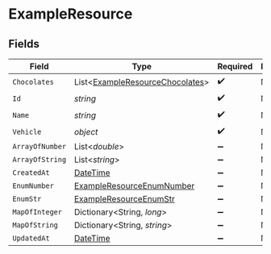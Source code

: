 # ExampleResource


## Fields

| Field                                                                                 | Type                                                                                  | Required                                                                              | Description                                                                           |
| ------------------------------------------------------------------------------------- | ------------------------------------------------------------------------------------- | ------------------------------------------------------------------------------------- | ------------------------------------------------------------------------------------- |
| `Chocolates`                                                                          | List<[ExampleResourceChocolates](../../models/shared/ExampleResourceChocolates.md)>   | :heavy_check_mark:                                                                    | N/A                                                                                   |
| `Id`                                                                                  | *string*                                                                              | :heavy_check_mark:                                                                    | N/A                                                                                   |
| `Name`                                                                                | *string*                                                                              | :heavy_check_mark:                                                                    | N/A                                                                                   |
| `Vehicle`                                                                             | *object*                                                                              | :heavy_check_mark:                                                                    | N/A                                                                                   |
| `ArrayOfNumber`                                                                       | List<*double*>                                                                        | :heavy_minus_sign:                                                                    | N/A                                                                                   |
| `ArrayOfString`                                                                       | List<*string*>                                                                        | :heavy_minus_sign:                                                                    | N/A                                                                                   |
| `CreatedAt`                                                                           | [DateTime](https://learn.microsoft.com/en-us/dotnet/api/system.datetime?view=net-5.0) | :heavy_minus_sign:                                                                    | N/A                                                                                   |
| `EnumNumber`                                                                          | [ExampleResourceEnumNumber](../../models/shared/ExampleResourceEnumNumber.md)         | :heavy_minus_sign:                                                                    | N/A                                                                                   |
| `EnumStr`                                                                             | [ExampleResourceEnumStr](../../models/shared/ExampleResourceEnumStr.md)               | :heavy_minus_sign:                                                                    | N/A                                                                                   |
| `MapOfInteger`                                                                        | Dictionary<String, *long*>                                                            | :heavy_minus_sign:                                                                    | N/A                                                                                   |
| `MapOfString`                                                                         | Dictionary<String, *string*>                                                          | :heavy_minus_sign:                                                                    | N/A                                                                                   |
| `UpdatedAt`                                                                           | [DateTime](https://learn.microsoft.com/en-us/dotnet/api/system.datetime?view=net-5.0) | :heavy_minus_sign:                                                                    | N/A                                                                                   |